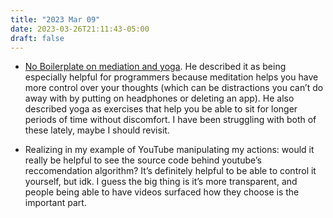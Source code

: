```yaml
---
title: "2023 Mar 09"
date: 2023-03-26T21:11:43-05:00
draft: false
---
```


- [No Boilerplate on mediation and yoga](https://www.youtube.com/watch?v=5gZdTZa8bOw). He described it as being especially helpful for programmers because meditation helps you have more control over your thoughts (which can be distractions you can’t do away with by putting on headphones or deleting an app). He also described yoga as exercises that help you be able to sit for longer periods of time without discomfort. I have been struggling with both of these lately, maybe I should revisit.

- Realizing in my example of YouTube manipulating my actions: would it really be helpful to see the source code behind youtube’s reccomendation algorithm? It’s definitely helpful to be able to control it yourself, but idk. I guess the big thing is it’s more transparent, and people being able to have videos surfaced how they choose is the important part.

